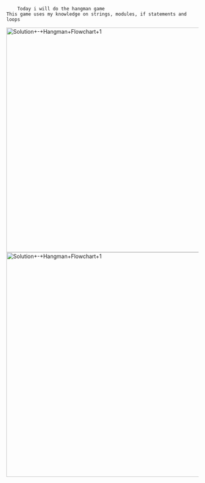		Today i will do the hangman game
	This game uses my knowledge on strings, modules, if statements and loops


<img width="588" alt="Solution+-+Hangman+Flowchart+1" src="https://github.com/Sumshi/100DaysOfPython/assets/109363465/70c7bb58-9f46-4f81-ad5f-bd899575b5fd">
<img width="588" alt="Solution+-+Hangman+Flowchart+1" src="https://github.com/Sumshi/100DaysOfPython/assets/109363465/8b1f6eb1-2f53-46c4-96bb-54b169c1949d">
